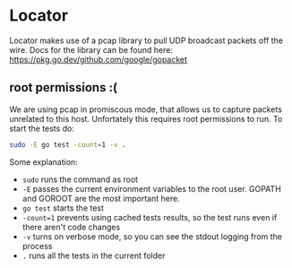 # Locator

Locator makes use of a pcap library to pull UDP broadcast packets off the wire.  Docs for the library can be found here:
https://pkg.go.dev/github.com/google/gopacket

## root permissions :(

We are using pcap in promiscous mode, that allows us to capture packets unrelated to this host.  Unfortately this requires 
root permissions to run.  To start the tests do:
```bash
sudo -E go test -count=1 -v . 
```

Some explanation:
 * `sudo` runs the command as root
 * `-E` passes the current environment variables to the root user.  GOPATH and GOROOT are the most important here.
 * `go test` starts the test
 * `-count=1` prevents using cached tests results, so the test runs even if there aren't code changes
 * `-v` turns on verbose mode, so you can see the stdout logging from the process
 * `.` runs all the tests in the current folder
  
